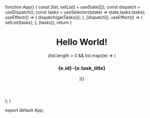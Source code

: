 function App() {
  const [list, setList] = useState([]);
  const dispatch = useDispatch();
  const tasks = useSelector((state) => state.tasks.tasks);
  useEffect(() => {
    dispatch(getTasks());
  }, [dispatch]);
  useEffect(() => {
    setList(tasks);
  }, [tasks]);
  return (
    <div className="App">
      <header className="App-header">
        <h1>Hello World!</h1>
        {list.length > 0 &&
          list.map((e) => (
            <h3>
              {e.id}-{e.task_title}
            </h3>
          ))}
      </header>
    </div>
  );
}

export default App;